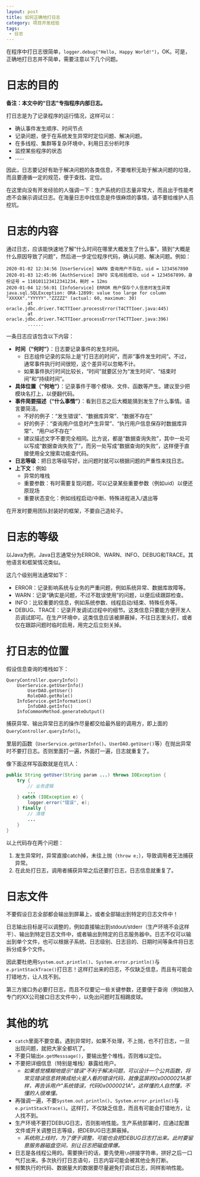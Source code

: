```yaml
---
layout: post
title: 如何正确地打日志
category: 项目开发经验
tags:
 - 日志
---
```

在程序中打日志很简单，`logger.debug("Hello, Happy World!")`，OK。可是，正确地打日志并不简单，需要注意以下几个问题。

<!-- more -->

# 日志的目的
**备注：本文中的“日志”专指程序内部日志。**

打日志是为了记录程序的运行情况，这样可以：
* 确认事件发生顺序、时间节点
* 记录问题，便于在系统发生异常时定位问题、解决问题。
* 在多线程、集群等复杂环境中，利用日志分析时序
* 监控某些程序的状态
* ……

因此，日志要记好有助于解决问题的各类信息，不要堆积无助于解决问题的垃圾，而且要遵循一定的规范，便于查找、定位。

在这里向没有开发经验的人强调一下：生产系统的日志量非常大，而且出于性能考虑不会展示调试日志。在海量日志中找信息是件很麻烦的事情，请不要给维护人员挖坑。

# 日志的内容
通过日志，应该能快速地了解“什么时间在哪里大概发生了什么事”，猜到“大概是什么原因导致了问题”，然后进一步定位程序代码，确认问题、解决问题。例如：

```
2020-01-02 12:34:56 [UserService] WARN 查询用户不存在，uid = 1234567890
2020-01-03 12:45:06 [AuthService] INFO 实名核验成功，uid = 1234567899，身份证号 = 110101123412341234，耗时 = 12ms
2020-01-04 12:56:01 [InfoService] ERROR 用户保存个人信息时发生异常
java.sql.SQLException: ORA-12899: value too large for column "XXXXX"."YYYYY"."ZZZZZ" (actual: 60, maximum: 30)
        at oracle.jdbc.driver.T4CTTIoer.processError(T4CTTIoer.java:445)
        at oracle.jdbc.driver.T4CTTIoer.processError(T4CTTIoer.java:396)
        ......
```

一条日志应该包含以下内容：

* **时间（“何时”）**：日志要记录事件的发生时间。
    * 日志组件记录的实际上是“打日志的时间”，而非“事件发生时间”。不过，通常事件执行时间很短，这个差异可以忽略不计。
    * 如果事件执行时间比较长，“时间”就要区分为“发生时间”、“结束时间”和“持续时间”。
* **具体位置（“何地”）**：记录事件于哪个模块、文件、函数等产生。建议至少把模块名打上，以便翻代码。
* **事件简要描述（“什么事情”）**：看到日志之后大概能猜到发生了什么事情。语言要简洁。
    * 不好的例子：“发生错误”、“数据库异常”、“数据不存在”
    * 好的例子：“查询用户信息时产生异常”、“执行用户信息保存时数据库异常”、“用户id不存在”
    * 建议描述文字不要完全相同。比方说，都是“数据查询失败”，其中一处可以写成“数据查询失败了”，而另一处写成“数据查询的失败”，这样便于直接使用全文搜索功能查代码。
* **日志等级**：把日志等级写好，出问题时就可以根据问题的严重性来找日志。
* **上下文**：例如
    * 异常的堆栈
    * 重要参数：有时需要复现问题，可以记录某些重要参数（例如uid）以便还原现场
    * 重要状态变化：例如线程启动/中断、特殊进程进入/退出等

在开发时要用团队封装好的框架，不要自己造轮子。

# 日志的等级
以Java为例，Java日志通常分为ERROR、WARN、INFO、DEBUG和TRACE。其他语言和框架情况类似。

这几个级别用法通常如下：

* ERROR：记录影响系统与业务的严重问题，例如系统异常、数据库故障等。
* WARN：记录“确实是问题，不过不耽误使用”的问题，以便后续跟踪检查。
* INFO：比较重要的信息，例如系统参数、线程启动/结束、特殊任务等。
* DEBUG、TRACE：记录开发调试过程中的细节。这类信息只要能方便开发人员调试即可。在生产环境中，这类信息应该被屏蔽掉，不往日志里头打，或者仅在跟踪问题时临时启用，用完之后立刻关掉。

# 打日志的位置
假设信息查询的堆栈如下：
```
QueryController.queryInfo()
    UserService.getUserInfo()
        UserDAO.getUser()
        RoleDAO.getRole()
    InfoService.getInformation()
        InfoDAO.getInfo()
    InfoCommonMethod.generateOutput()
```

捕获异常、输出异常日志的操作尽量都交给最外层的调用方，即上面的`QueryController.queryInfo()`。

里层的函数（`UserService.getUserInfo()`、`UserDAO.getUser()`等）在抛出异常时不要打日志。否则里面打一遍，外面打一遍，日志就重复了。

像下面这样写函数就是在坑人：

```java
public String getUser(String param ...) throws IOException {
    try {
        // 业务逻辑
        ...
    } catch (IOException e) {
        logger.error("错误", e);
    } finally {
        // 清理
        ...
    }
}
```

以上代码存在两个问题：
1. 发生异常时，异常直接catch掉，未往上抛（`throw e;`），导致调用者无法捕获异常。
2. 在此处打日志，调用者捕获异常之后还要打日志，日志信息就重复了。

# 日志文件
不要假设日志全部都会输出到屏幕上，或者全部输出到特定的日志文件中！

日志输出目标是可以调整的，例如直接输出到stdout/stderr（生产环境不会这样干）、输出到特定日志文件中，或者输出到特定的日志服务器中。日志不仅可以输出到单个文件，也可以根据子系统、日志级别、日志目的、日期时间等条件将日志拆分成多个文件。

因此要杜绝用`System.out.println()`、`System.error.println()`与`e.printStackTrace()`打日志！这样打出来的日志，不仅缺乏信息，而且有可能会打错地方，让人找不到。

第三方接口务必要打日志，而且不仅要记一些关键参数，还要便于查询（例如放入专门的XX公司接口日志文件中），以免出问题时互相踢皮球。

# 其他的坑
* `catch`里面不要空着。遇到异常时，如果不处理，不上抛，也不打日志，一旦出现问题，就把大家全都坑了。
* 不要只输出`e.getMesssage()`，要输出整个堆栈，否则难以定位。
* 不要把详细信息（特别是堆栈）暴露给用户。
    * *如果感觉模糊地提示“错误”不利于解决问题，可以设计一个公共函数，将常见错误信息转换成给火星人看的错误代码，就像蓝屏的0x0000021A那样，再告诉用户“系统错误，代码0x0000021A”。这样懂的人自然懂，不懂的人很难懂。*
* 再强调一遍，不要`System.out.println()`、`System.error.println()`与`e.printStackTrace()`。这样打，不仅缺乏信息，而且有可能会打错地方，让人找不到。
* 生产环境不要打DEBUG日志，否则影响性能。生产系统部署时，应通过配置文件或开关调整日志等级，把DEBUG日志屏蔽掉。
    * *系统刚上线时，为了便于调整，可能也会把DEBUG日志打出来。此时要留意服务器磁盘空间，别让日志把磁盘撑爆。*
* 日志是各线程公用的。需要换行的话，要先使用`\n`拼接字符串，拼好之后一口气打出来。多次执行打日志语句，日志内容可能会被其他业务打断。
* 频繁执行的代码、数据量大的数据要尽量避免打调试日志，同样影响性能。
